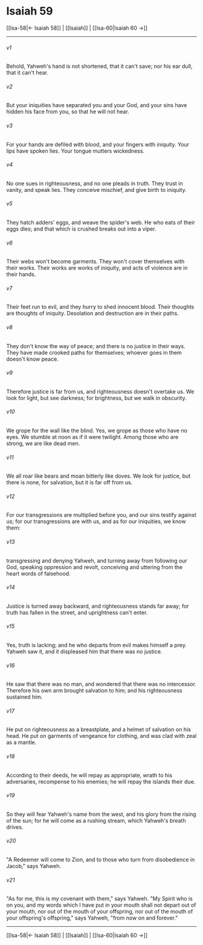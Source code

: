 # Isaiah 59

[[Isa-58|← Isaiah 58]] | [[Isaiah]] | [[Isa-60|Isaiah 60 →]]
***



###### v1 
Behold, Yahweh's hand is not shortened, that it can't save; nor his ear dull, that it can't hear. 

###### v2 
But your iniquities have separated you and your God, and your sins have hidden his face from you, so that he will not hear. 

###### v3 
For your hands are defiled with blood, and your fingers with iniquity. Your lips have spoken lies. Your tongue mutters wickedness. 

###### v4 
No one sues in righteousness, and no one pleads in truth. They trust in vanity, and speak lies. They conceive mischief, and give birth to iniquity. 

###### v5 
They hatch adders' eggs, and weave the spider's web. He who eats of their eggs dies; and that which is crushed breaks out into a viper. 

###### v6 
Their webs won't become garments. They won't cover themselves with their works. Their works are works of iniquity, and acts of violence are in their hands. 

###### v7 
Their feet run to evil, and they hurry to shed innocent blood. Their thoughts are thoughts of iniquity. Desolation and destruction are in their paths. 

###### v8 
They don't know the way of peace; and there is no justice in their ways. They have made crooked paths for themselves; whoever goes in them doesn't know peace. 

###### v9 
Therefore justice is far from us, and righteousness doesn't overtake us. We look for light, but see darkness; for brightness, but we walk in obscurity. 

###### v10 
We grope for the wall like the blind. Yes, we grope as those who have no eyes. We stumble at noon as if it were twilight. Among those who are strong, we are like dead men. 

###### v11 
We all roar like bears and moan bitterly like doves. We look for justice, but there is none, for salvation, but it is far off from us. 

###### v12 
For our transgressions are multiplied before you, and our sins testify against us; for our transgressions are with us, and as for our iniquities, we know them: 

###### v13 
transgressing and denying Yahweh, and turning away from following our God, speaking oppression and revolt, conceiving and uttering from the heart words of falsehood. 

###### v14 
Justice is turned away backward, and righteousness stands far away; for truth has fallen in the street, and uprightness can't enter. 

###### v15 
Yes, truth is lacking; and he who departs from evil makes himself a prey. Yahweh saw it, and it displeased him that there was no justice. 

###### v16 
He saw that there was no man, and wondered that there was no intercessor. Therefore his own arm brought salvation to him; and his righteousness sustained him. 

###### v17 
He put on righteousness as a breastplate, and a helmet of salvation on his head. He put on garments of vengeance for clothing, and was clad with zeal as a mantle. 

###### v18 
According to their deeds, he will repay as appropriate, wrath to his adversaries, recompense to his enemies; he will repay the islands their due. 

###### v19 
So they will fear Yahweh's name from the west, and his glory from the rising of the sun; for he will come as a rushing stream, which Yahweh's breath drives. 

###### v20 
"A Redeemer will come to Zion, and to those who turn from disobedience in Jacob," says Yahweh. 

###### v21 
"As for me, this is my covenant with them," says Yahweh. "My Spirit who is on you, and my words which I have put in your mouth shall not depart out of your mouth, nor out of the mouth of your offspring, nor out of the mouth of your offspring's offspring," says Yahweh, "from now on and forever."

***
[[Isa-58|← Isaiah 58]] | [[Isaiah]] | [[Isa-60|Isaiah 60 →]]
